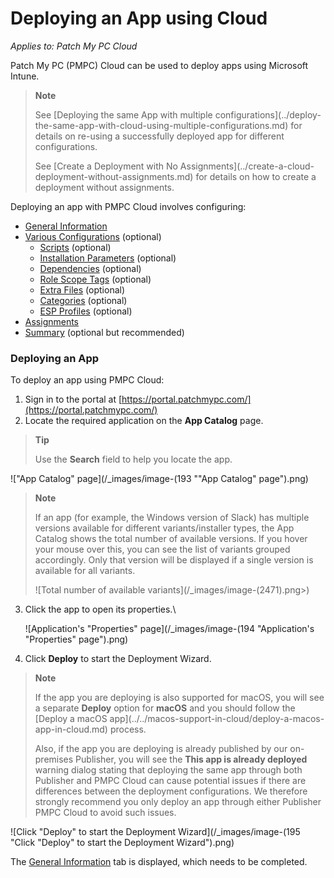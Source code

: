 # Deploying an App using Cloud

_Applies to: Patch My PC Cloud_

Patch My PC (PMPC) Cloud can be used to deploy apps using Microsoft Intune.

> **Note**
>
> See \[Deploying the same App with multiple configurations]\(../deploy-the-same-app-with-cloud-using-multiple-configurations.md) for details on re-using a successfully deployed app for different configurations.
>
> See \[Create a Deployment with No Assignments]\(../create-a-cloud-deployment-without-assignments.md) for details on how to create a deployment without assignments.

Deploying an app with PMPC Cloud involves configuring:

* [General Information](cloud-general-information-deployment-tab.md)
* [Various Configurations](cloud-configurations-deployment-tab/) (optional)
  * [Scripts](cloud-configurations-deployment-tab/cloud-scripts-deployment-tool/) (optional)
  * [Installation Parameters](cloud-configurations-deployment-tab/install-parameters-deployments.md) (optional)
  * [Dependencies](cloud-configurations-deployment-tab/dependencies-deployments.md) (optional)
  * [Role Scope Tags](cloud-configurations-deployment-tab/role-scope-tags-optional.md) (optional)
  * [Extra Files](cloud-configurations-deployment-tab/extra-files-deployments.md) (optional)
  * [Categories](cloud-configurations-deployment-tab/categories-deployments.md) (optional)
  * [ESP Profiles](cloud-configurations-deployment-tab/esp-profiles-deployments.md) (optional)
* [Assignments](cloud-assignments-deployment-tab.md)
* [Summary](cloud-summary-deployment-tab.md) (optional but recommended)

### Deploying an App

To deploy an app using PMPC Cloud:

1. Sign in to the portal at [https://portal.patchmypc.com/](https://portal.patchmypc.com/)
2. Locate the required application on the **App Catalog** page.

> **Tip**
>
> Use the **Search** field to help you locate the app.

!["App Catalog" page](/_images/image-(193 "\"App Catalog\" page").png)

> **Note**
>
> If an app (for example, the Windows version of Slack) has multiple versions available for different variants/installer types, the App Catalog shows the total number of available versions. If you hover your mouse over this, you can see the list of variants grouped accordingly. Only that version will be displayed if a single version is available for all variants.
>
> !\[Total number of available variants]\(/\_images/image-(2471).png>)

3.  Click the app to open its properties.\\

    ![Application's "Properties" page](/_images/image-(194 "Application's \"Properties\" page").png)
4. Click **Deploy** to start the Deployment Wizard.

> **Note**
>
> If the app you are deploying is also supported for macOS, you will see a separate **Deploy** option for **macOS** and you should follow the \[Deploy a macOS app]\(../../macos-support-in-cloud/deploy-a-macos-app-in-cloud.md) process.
>
> Also, if the app you are deploying is already published by our on-premises Publisher, you will see the **This app is already deployed** warning dialog stating that deploying the same app through both Publisher and PMPC Cloud can cause potential issues if there are differences between the deployment configurations. We therefore strongly recommend you only deploy an app through either Publisher PMPC Cloud to avoid such issues.

![Click "Deploy" to start the Deployment Wizard](/_images/image-(195 "Click \"Deploy\" to start the Deployment Wizard").png)

The [General Information](cloud-general-information-deployment-tab.md) tab is displayed, which needs to be completed.